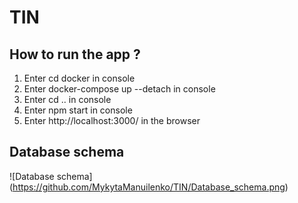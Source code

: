 # TIN

## How to run the app ?

1. Enter cd docker in console
2. Enter docker-compose up --detach in console
3. Enter cd .. in console
4. Enter npm start in console
5. Enter http://localhost:3000/ in the browser

## Database schema

![Database schema] (https://github.com/MykytaManuilenko/TIN/Database_schema.png)
